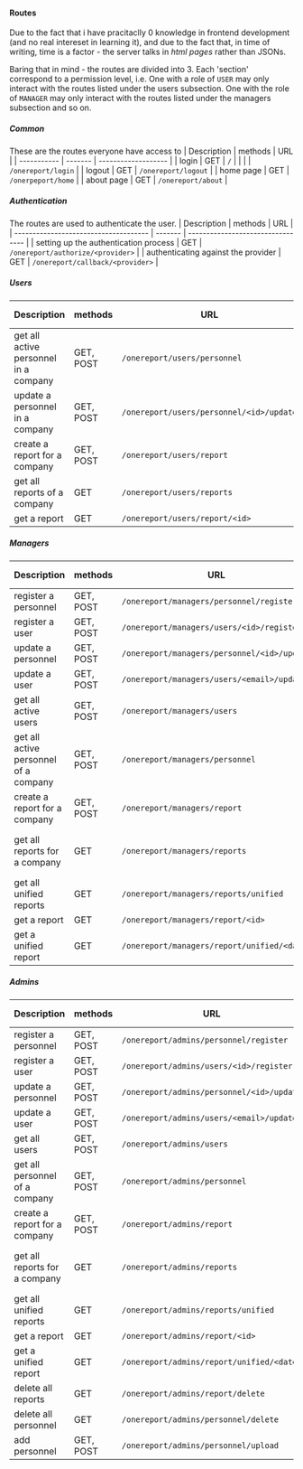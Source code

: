 #### Routes
Due to the fact that i have pracitaclly 0 knowledge in frontend development (and no real intereset in learning it), and due to the fact that, in time of writing, time is a factor - the server talks in _html pages_ rather than JSONs.

Baring that in mind - the routes are divided into 3. Each 'section' correspond to a permission level, i.e. One with a role of `USER` may only interact with the routes listed under the users subsection. One with the role of `MANAGER` may only interact with the routes listed under the managers subsection and so on.

##### Common
These are the routes everyone have access to
| Description | methods | URL                 |
| ----------- | ------- | ------------------- |
| login       | GET     | `/`                 |
|             |         | `/onereport/login`  |
| logout      | GET     | `/onereport/logout` |
| home page   | GET     | `/onerpeport/home`  |
| about page  | GET     | `/onereport/about`  |

##### Authentication
The routes are used to authenticate the user.
| Description                           | methods | URL                               |
| ------------------------------------- | ------- | --------------------------------- |
| setting up the authentication process | GET     | `/onereport/authorize/<provider>` |
| authenticating against the provider   | GET     | `/onereport/callback/<provider>`  |

##### Users
| Description                           | methods   | URL                                      | Query pamaeters       |
| ------------------------------------- | --------- | ---------------------------------------- | --------------------- |
| get all active personnel in a company | GET, POST | `/onereport/users/personnel`             | order_by, order       |
| update a personnel in a company       | GET, POST | `/onereport/users/personnel/<id>/update` |                       |
| create a report for a company         | GET, POST | `/onereport/users/report`                | order_by, order       |
| get all reports of a company          | GET       | `/onereport/users/reports`               | order, page, per_page |
| get a report                          | GET       | `/onereport/users/report/<id>`           |                       |

##### Managers
| Description                           | methods   | URL                                         | Query pamaeters                 |
| ------------------------------------- | --------- | ------------------------------------------- | ------------------------------- |
| register a personnel                  | GET, POST | `/onereport/managers/personnel/register`    |                                 |
| register a user                       | GET, POST | `/onereport/managers/users/<id>/register`   |                                 |
| update a personnel                    | GET, POST | `/onereport/managers/personnel/<id>/update` |                                 |
| update a user                         | GET, POST | `/onereport/managers/users/<email>/update`  |                                 |
| get all active users                  | GET, POST | `/onereport/managers/users`                 | order_by, order                 |
| get all active personnel of a company | GET, POST | `/onereport/managers/personnel`             | order_by, order                 |
| create a report for a company         | GET, POST | `/onereport/managers/report`                | order_by, order                 |
| get all reports for a company         | GET       | `/onereport/managers/reports`               | company, order, page, page_page |
| get all unified reports               | GET       | `/onereport/managers/reports/unified`       | order, page, per_page           |
| get a report                          | GET       | `/onereport/managers/report/<id>`           | company                         |
| get a unified report                  | GET       | `/onereport/managers/report/unified/<date>` | order_by, order                 |

##### Admins
| Description                    | methods   | URL                                       | Query pamaeters                |
| ------------------------------ | --------- | ----------------------------------------- | ------------------------------ |
| register a personnel           | GET, POST | `/onereport/admins/personnel/register`    |                                |
| register a user                | GET, POST | `/onereport/admins/users/<id>/register`   |                                |
| update a personnel             | GET, POST | `/onereport/admins/personnel/<id>/update` |                                |
| update a user                  | GET, POST | `/onereport/admins/users/<email>/update`  |                                |
| get all users                  | GET, POST | `/onereport/admins/users`                 | order_by, order                |
| get all personnel of a company | GET, POST | `/onereport/admins/personnel`             | order_by, order                |
| create a report for a company  | GET, POST | `/onereport/admins/report`                | order_by, order                |
| get all reports for a company  | GET       | `/onereport/admins/reports`               | company, order, page, per_page |
| get all unified reports        | GET       | `/onereport/admins/reports/unified`       | order, page, per_page          |
| get a report                   | GET       | `/onereport/admins/report/<id>`           | company                        |
| get a unified report           | GET       | `/onereport/admins/report/unified/<date>` | order_by, order                |
| delete all reports             | GET       | `/onereport/admins/report/delete`         |                                |
| delete all personnel           | GET       | `/onereport/admins/personnel/delete`      |                                |
| add personnel                  | GET, POST | `/onereport/admins/personnel/upload`      |                                |